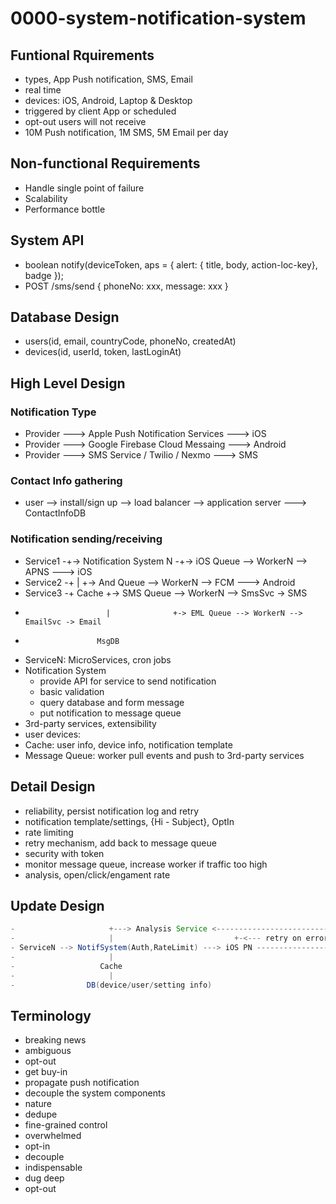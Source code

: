 # 0000-system-notification-system


## Funtional Rquirements
- types, App Push notification, SMS, Email
- real time
- devices: iOS, Android, Laptop & Desktop
- triggered by client App or scheduled
- opt-out users will not receive
- 10M Push notification, 1M SMS, 5M Email per day

## Non-functional Requirements
- Handle single point of failure
- Scalability
- Performance bottle

## System API
- boolean notify(deviceToken, aps = { alert: { title, body, action-loc-key}, badge });
- POST /sms/send { phoneNo: xxx, message: xxx }

## Database Design
- users(id, email, countryCode, phoneNo, createdAt)
- devices(id, userId, token, lastLoginAt)

## High Level Design

### Notification Type
- Provider ---> Apple Push Notification Services ---> iOS
- Provider ---> Google Firebase Cloud Messaing ---> Android
- Provider ---> SMS Service / Twilio / Nexmo ---> SMS

### Contact Info gathering
- user --> install/sign up --> load balancer --> application server ---> ContactInfoDB

### Notification sending/receiving
- Service1 -+-> Notification System N -+-> iOS Queue --> WorkerN --> APNS ---> iOS
- Service2 -+           |              +-> And Queue --> WorkerN --> FCM  ---> Android
- Service3 -+         Cache            +-> SMS Queue --> WorkerN --> SmsSvc -> SMS
-                       |              +-> EML Queue --> WorkerN --> EmailSvc -> Email
-                     MsgDB						
- ServiceN: MicroServices, cron jobs
- Notification System
    - provide API for service to send notification
    - basic validation
    - query database and form message
    - put notification to message queue
- 3rd-party services, extensibility
- user devices:
- Cache: user info, device info, notification template
- Message Queue: worker pull events and push to 3rd-party services

## Detail Design
- reliability, persist notification log and retry
- notification template/settings, {Hi - Subject}, OptIn
- rate limiting
- retry mechanism, add back to message queue
- security with token
- monitor message queue, increase worker if traffic too high
- analysis, open/click/engament rate

## Update Design
```java
-                     +---> Analysis Service <------------------------------+
-                     |                           +-<--- retry on error ----+
- ServiceN --> NotifSystem(Auth,RateLimit) ---> iOS PN ------------------> Worker ----> APNS ----> iOS
-                     |                                                     +---> Notification Template
-                   Cache                                                   +---> Notification Log
-                     |
-                DB(device/user/setting info) 
```

## Terminology
- breaking news
- ambiguous
- opt-out
- get buy-in
- propagate push notification
- decouple the system components
- nature
- dedupe
- fine-grained control
- overwhelmed
- opt-in
- decouple
- indispensable
- dug deep
- opt-out
